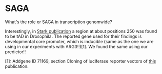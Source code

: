 # SAGA
What's the role or SAGA in transcription genomwide?

Interestingly, in [Stark publication](http://emboj.embopress.org/content/37/16/e98896) a region at about positions 250 was found to be tAD in Drosophila. The reported gene used for their findings is developmental core promoter, which is inducible (same as the one we are using in our experiments with ARG3!!)[1]. 
We found the same using our predictor!!


[1]: Addgene ID 71169, section Cloning of luciferase reporter vectors of [this](https://www.nature.com/articles/nature15545) publication.
